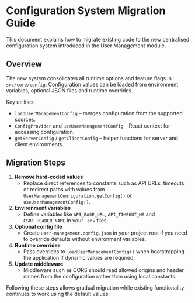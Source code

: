 # Configuration System Migration Guide

This document explains how to migrate existing code to the new centralised configuration system introduced in the User Management module.

## Overview

The new system consolidates all runtime options and feature flags in `src/core/config`. Configuration values can be loaded from environment variables, optional JSON files and runtime overrides.

Key utilities:

- `loadUserManagementConfig` – merges configuration from the supported sources.
- `ConfigProvider` and `useUserManagementConfig` – React context for accessing configuration.
- `getServerConfig` / `getClientConfig` – helper functions for server and client environments.

## Migration Steps

1. **Remove hard‑coded values**
   - Replace direct references to constants such as API URLs, timeouts or redirect paths with values from `UserManagementConfiguration.getConfig()` or `useUserManagementConfig()`.
2. **Environment variables**
   - Define variables like `API_BASE_URL`, `API_TIMEOUT_MS` and `CSRF_HEADER_NAME` in your `.env` files.
3. **Optional config file**
   - Create `user-management.config.json` in your project root if you need to override defaults without environment variables.
4. **Runtime overrides**
   - Pass overrides to `loadUserManagementConfig()` when bootstrapping the application if dynamic values are required.
5. **Update middleware**
   - Middleware such as CORS should read allowed origins and header names from the configuration rather than using local constants.

Following these steps allows gradual migration while existing functionality continues to work using the default values.
